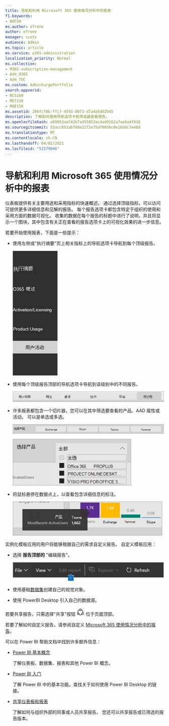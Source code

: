 ```yaml
---
title: 导航和利用 Microsoft 365 使用情况分析中的报表
f1.keywords:
- NOCSH
ms.author: efrene
author: efrene
manager: scotv
audience: Admin
ms.topic: article
ms.service: o365-administration
localization_priority: Normal
ms.collection:
- M365-subscription-management
- Adm_O365
- Adm_TOC
ms.custom: AdminSurgePortfolio
search.appverid:
- BCS160
- MET150
- MOE150
ms.assetid: 286fcf0b-ffc7-4593-8073-d7a4a5dd2b45
description: 了解如何使用导航选项卡和筛选器查看报告。
ms.openlocfilehash: e69953aaf42b7ad55853ac4ad9162a7ae6a4f916
ms.sourcegitcommit: 53acc851abf68e2272e75df0856c0e16b0c7e48d
ms.translationtype: MT
ms.contentlocale: zh-CN
ms.lasthandoff: 04/02/2021
ms.locfileid: "51579046"
---
```

# <a name="navigate-and-utilize-the-reports-in-microsoft-365-usage-analytics"></a>导航和利用 Microsoft 365 使用情况分析中的报表

仪表板提供有关主要用途和采用指标的快速概述。 通过选择顶级指标，可以访问可提供更多详细信息和见解的报告。 每个报告选项卡都包含特定于组织的使用和采用方面的数据可视化。 收集的数据在每个报告的标题中进行了说明，并且将显示一个图块，其中包含有关正在查看的报告选项卡上的可视化效果的进一步信息。

若要开始使用报表，下面是一些提示：

- 使用左侧或"执行摘要"页上相关指标上的导航选项卡导航到每个顶级报告。

    ![在左侧显示导航选项卡](../../media/navigate-usage-analytics1.png)

- 使用每个顶级报告顶部的导航选项卡导航到该级别中的不同报告。

    ![显示每个报表顶部的导航选项卡](../../media/navigate-usage-analytics2.png)

- 许多报表都包含一个切片器，您可以在其中筛选要查看的产品、AAD 属性或活动。 可以是单选或多选。

    ![显示切片器](../../media/navigate-usage-analytics3.png)

    ![显示切片器](../../media/navigate-usage-analytics4.png)


- 将鼠标悬停在数据点上，以查看包含详细信息的标注。

    ![显示悬停示例](../../media/navigate-usage-analytics6.png)

实例化模板应用的用户将能够根据自己的需求自定义报告。 自定义模板应用：

- 选择 **报告顶部的** "编辑报告"。

    ![显示编辑报告](../../media/navigate-usage-analytics7.png)


- 使用基础[数据集](usage-analytics-data-model.md)创建自己的视觉对象。

- 使用 PowerBI Desktop 引入自己的数据源。

若要共享报告，只需选择"共享"按钮 ![Power BI Share icon](../../media/dbb0569d-2013-4f9d-ab9d-d01b09631b92.png) 位于页面顶部。

若要了解如何自定义报告，请参阅自定义 [Microsoft 365 使用情况分析中的报告](customize-reports.md)。

可以在 Power BI 帮助文档中找到许多额外信息：

- [Power BI 基本概念](/power-bi/service-basic-concepts)

    了解仪表板、数据集、报表和其他 Power BI 概念。

- [Power BI 入门](/power-bi/service-get-started?wt.mc_id=O365_Reports_PBI_contentpack)

    了解 Power BI 中的基本功能。查找关于如何使用 Power BI Desktop 的链接。

- [共享仪表板和报表](/power-bi/service-share-dashboards)

    了解如何与组织外部的同事或人员共享报告。 您还可以共享报告或已筛选的报告版本。